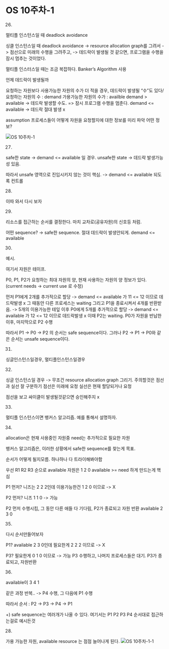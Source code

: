 # OS 10주차-1

 26)
멀티플 인스턴스일 때 deadlock avoidance

싱클 인스턴스일 때 deadlock avoidance
-> resource allocation graph를 그려서
-> 점선으로 미래의 수행을 그려주고,
-> 데드락이 발생될 것 같으면, 프로그램을 수행을 잠시 멈추는 것이었다.

멀티플 인스터스일 때는 조금 복잡하다.
Banker’s Algorithm 사용

언제 데드락이 발생될까

요청하는 자원보다 사용가능한 자원의 수가 더 적을 경우, 데드락이 발생될 “수”도 있다/
요청하는 자원의 수 : demand
가용가능한 자원의 수가 : availble
demand > available -> 데드락 발생할 수도. => 잠시 프로그램 수행을 멈춘다.
demand <= available -> 데드락 절대 발생 x

assumption
프로세스들이 어떻게 자원을 요청할지에 대한 정보를 미리 파악
어떤 정보?

![OS 10주차-1](images/OS%2010주차-1.png)

27)
safe한 state -> demand <= available 일 경우.
unsafe한 state -> 데드락 발생가능성 있음.

따라서 unsafe 영역으로 진입시키지 않는 것이 핵심.
-> demand <= available 되도록 컨트롤

28)
이따 와서 다시 보자

29)
리소스를 접근하는 순서를 결정한다.
마치 교차로(공유자원)의 신호등 처럼.

어떤 sequence? -> safe한 sequence. 절대 데드락이 발생안되게. demand <= available

30)
예시.

여기서 자원은 테이프.

P0, P1, P2가 요청하는 최대 자원의 양, 현재 사용하는 자원의 양 정보가 있다.
(current needs -> current use 로 수정)

먼저 P1에게 2개를 추가적으로 할당
-> demand <= available 가 11 <= 12 이므로 데드락발생 x
그 때동안 다른 프로세스는 waiting
그리고 P1을 종료시켜서 4개를 반환받음. -> 5개의 이용가능한 테잎
이후 P0에게 5개를 추가적으로 할당
-> demand <= available 가 12 <= 12 이므로 데드락발생 x
이때 P2는 waiting.
P0가 자원을 반납한 이후,
마지막으로 P2 수행

따라서 P1 -> P0 -> P2 의 순서는 safe sequence이다.
그러나 P2 -> P1 -> P0와 같은 순서는 unsafe sequence이다.

31)
싱글인스턴스일경우, 멀티플인스턴스일경우

32)
싱글 인스턴스일 경우 -> 무조건 resource allocation graph 그리기.
주의할것은 점선과 실선 잘 구분하기
점선은 미래에 요청
실선은 현재 할당되거나 요청

점선을 보고 싸이클이 발생될것같으면 승인해주지 x

33)
멀티플 인스턴스이면 뱅커스 알고리즘.
예를 통해서 설명하자.

34)
allocation은 현재 사용중인 자원중
need는 추가적으로 필요한 자원

뱅커스 알고리즘은, 이러한 상황에서 safe한 sequence를 찾는게 목표.

순서가 어떻게 될지모름. 하나하나 다 트라이해봐야함

우선 R1 R2 R3 순으로 available 자원은 1 2 0
available >= need 하게 만드는게 핵심

P1 먼저?
니즈는 2 2 2인데 이용가능한건 1 2 0 이므로 -> X

P2 먼저?
니즈 1 1 0 -> 가능

P2 먼저 수행시킴, 그 동안 다른 애들 다 기다림,
P2가 종료되고 자원 반환
available 2 3 0

35)
다시 순서만들어보자

P1?
available 2 3 0인데 필요한게 2 2 2 이므로 -> X

P3?
필요한게 0 1 0 이므로 -> 가능
P3 수행하고, 나머지 프로세스들은 대기.
P3가 종료되고, 자원반환

36)
available이 3 4 1

같은 과정 반복..
-> P4 수행, 그 다음에 P1 수행

따라서 순서 : P2 -> P3 -> P4 -> P1

+) safe sequence는 여러개가 나올 수 있다.
여기서는 P1 P2 P3 P4 순서대로 접근하는걸로 예시든것

28)
가용 가능한 자원, available resource 는 점점 늘어나게 된다.
![OS 10주차-1-1](images/OS%2010주차-1-1.png)


